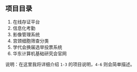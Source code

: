 ## 项目目录

1. 在线存证平台
2. 信息化考勤
3. 影像管理系统
4. 宫颈细胞筛查分类
5. 学代会换届选举投票系统
6. 华东计算机基础研究会官网

说明：在这里我将详细介绍 `1-3` 的项目说明，`4-6` 则会简单描述。